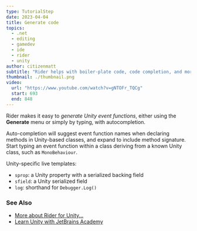 ```yaml
---
type: TutorialStep
date: 2023-04-04
title: Generate code
topics:
  - .net
  - editing
  - gamedev
  - ide
  - rider
  - unity
author: citizenmatt
subtitle: "Rider helps with boiler-plate code, code completion, and more."
thumbnail: ./thumbnail.png
video:
  url: "https://www.youtube.com/watch?v=gNTOFr_TQCg"
  start: 693
  end: 848
---
```


Rider makes it easy to _generate Unity event functions_, either using the **Generate** menu or simply by typing, with autocompletion.

Auto-completion will suggest event function names when declaring methods in Unity-based classes, and expand to include method signature. Start typing an event function within a class deriving from a known Unity class, such as `MonoBehaviour`.

Unity-specific live templates:

- `sprop`: a Unity property with a serialized backing field
- `sfield`: a Unity serialized field
- `log`: shorthand for `Debugger.Log()`

### See Also

- [More about Rider for Unity...](https://www.jetbrains.com/lp/dotnet-unity/)
- [Learn Unity with JetBrains Academy](https://hyperskill.org/tracks/36?utm=rider_guide)
